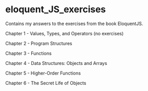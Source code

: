 # eloquent_JS_exercises
Contains my answers to the exercises from the book EloquentJS.

Chapter 1 -  Values, Types, and Operators (no exercises)

Chapter 2 -  Program Structures

Chapter 3 -  Functions

Chapter 4 -  Data Structures: Objects and Arrays

Chapter 5 -  Higher-Order Functions

Chapter 6 -  The Secret Life of Objects